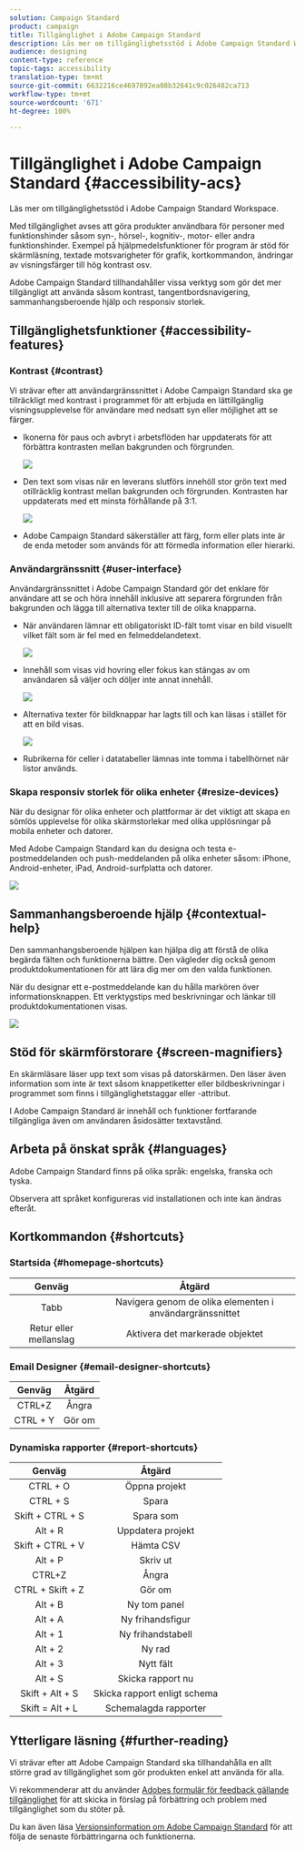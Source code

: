 ```yaml
---
solution: Campaign Standard
product: campaign
title: Tillgänglighet i Adobe Campaign Standard
description: Läs mer om tillgänglighetsstöd i Adobe Campaign Standard Workspace.
audience: designing
content-type: reference
topic-tags: accessibility
translation-type: tm+mt
source-git-commit: 6632216ce4697892ea08b32641c9c026482ca713
workflow-type: tm+mt
source-wordcount: '671'
ht-degree: 100%

---
```



# Tillgänglighet i Adobe Campaign Standard {#accessibility-acs}

Läs mer om tillgänglighetsstöd i Adobe Campaign Standard Workspace.

Med tillgänglighet avses att göra produkter användbara för personer med funktionshinder såsom syn-, hörsel-, kognitiv-, motor- eller andra funktionshinder. Exempel på hjälpmedelsfunktioner för program är stöd för skärmläsning, textade motsvarigheter för grafik, kortkommandon, ändringar av visningsfärger till hög kontrast osv.

Adobe Campaign Standard tillhandahåller vissa verktyg som gör det mer tillgängligt att använda såsom kontrast, tangentbordsnavigering, sammanhangsberoende hjälp och responsiv storlek.

## Tillgänglighetsfunktioner {#accessibility-features}

### Kontrast {#contrast}

Vi strävar efter att användargränssnittet i Adobe Campaign Standard ska ge tillräckligt med kontrast i programmet för att erbjuda en lättillgänglig visningsupplevelse för användare med nedsatt syn eller möjlighet att se färger.

* Ikonerna för paus och avbryt i arbetsflöden har uppdaterats för att förbättra kontrasten mellan bakgrunden och förgrunden.

   ![](assets/accessibility_1.png)

* Den text som visas när en leverans slutförs innehöll stor grön text med otillräcklig kontrast mellan bakgrunden och förgrunden. Kontrasten har uppdaterats med ett minsta förhållande på 3:1.

   ![](assets/accessibility_2.png)

* Adobe Campaign Standard säkerställer att färg, form eller plats inte är de enda metoder som används för att förmedla information eller hierarki.

### Användargränssnitt {#user-interface}

Användargränssnittet i Adobe Campaign Standard gör det enklare för användare att se och höra innehåll inklusive att separera förgrunden från bakgrunden och lägga till alternativa texter till de olika knapparna.

* När användaren lämnar ett obligatoriskt ID-fält tomt visar en bild visuellt vilket fält som är fel med en felmeddelandetext.

   ![](assets/accessibility_3.png)

* Innehåll som visas vid hovring eller fokus kan stängas av om användaren så väljer och döljer inte annat innehåll.

   ![](assets/accessibility_4.png)

* Alternativa texter för bildknappar har lagts till och kan läsas i stället för att en bild visas.

   ![](assets/accessibility_5.png)

* Rubrikerna för celler i datatabeller lämnas inte tomma i tabellhörnet när listor används.

### Skapa responsiv storlek för olika enheter {#resize-devices}

När du designar för olika enheter och plattformar är det viktigt att skapa en sömlös upplevelse för olika skärmstorlekar med olika upplösningar på mobila enheter och datorer.

Med Adobe Campaign Standard kan du designa och testa e-postmeddelanden och push-meddelanden på olika enheter såsom: iPhone, Android-enheter, iPad, Android-surfplatta och datorer.

![](assets/accessibility_6.png)

## Sammanhangsberoende hjälp {#contextual-help}

Den sammanhangsberoende hjälpen kan hjälpa dig att förstå de olika begärda fälten och funktionerna bättre. Den vägleder dig också genom produktdokumentationen för att lära dig mer om den valda funktionen.

När du designar ett e-postmeddelande kan du hålla markören över informationsknappen. Ett verktygstips med beskrivningar och länkar till produktdokumentationen visas.

![](assets/accessibility_7.png)

## Stöd för skärmförstorare {#screen-magnifiers}

En skärmläsare läser upp text som visas på datorskärmen. Den läser även information som inte är text såsom knappetiketter eller bildbeskrivningar i programmet som finns i tillgänglighetstaggar eller -attribut.

I Adobe Campaign Standard är innehåll och funktioner fortfarande tillgängliga även om användaren åsidosätter textavstånd.

## Arbeta på önskat språk {#languages}

Adobe Campaign Standard finns på olika språk: engelska, franska och tyska.

Observera att språket konfigureras vid installationen och inte kan ändras efteråt.

## Kortkommandon {#shortcuts}

### Startsida {#homepage-shortcuts}

| Genväg | Åtgärd |
|:-:|:-:|
| Tabb | Navigera genom de olika elementen i användargränssnittet |
| Retur eller mellanslag | Aktivera det markerade objektet |

### Email Designer {#email-designer-shortcuts}

| Genväg | Åtgärd |
|:-:|:-:|
| CTRL+Z | Ångra |
| CTRL + Y | Gör om |

### Dynamiska rapporter {#report-shortcuts}

| Genväg | Åtgärd |
|:-:|:-:|
| CTRL + O | Öppna projekt |
| CTRL + S | Spara |
| Skift + CTRL + S | Spara som |
| Alt + R | Uppdatera projekt |
| Skift + CTRL + V | Hämta CSV |
| Alt + P | Skriv ut |
| CTRL+Z | Ångra |
| CTRL + Skift + Z | Gör om |
| Alt + B | Ny tom panel |
| Alt + A | Ny frihandsfigur |
| Alt + 1 | Ny frihandstabell |
| Alt + 2 | Ny rad |
| Alt + 3 | Nytt fält |
| Alt + S | Skicka rapport nu |
| Skift + Alt + S | Skicka rapport enligt schema |
| Skift = Alt + L | Schemalagda rapporter |

## Ytterligare läsning {#further-reading}

Vi strävar efter att Adobe Campaign Standard ska tillhandahålla en allt större grad av tillgänglighet som gör produkten enkel att använda för alla.

Vi rekommenderar att du använder [Adobes formulär för feedback gällande tillgänglighet](https://www.adobe.com/accessibility/feedback.html) för att skicka in förslag på förbättring och problem med tillgänglighet som du stöter på.

Du kan även läsa [Versionsinformation om Adobe Campaign Standard](https://experienceleague.adobe.com/docs/campaign-standard/using/release-notes/release-notes.html?lang=sv#release-notes) för att följa de senaste förbättringarna och funktionerna.